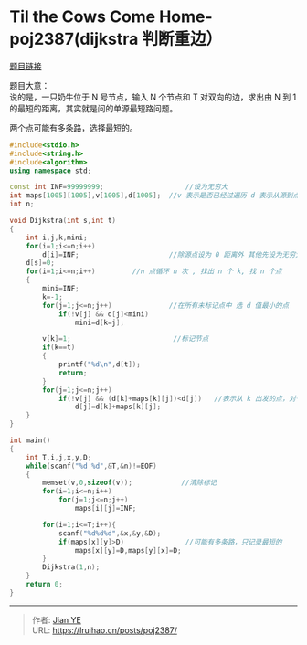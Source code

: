 # Til the Cows Come Home-poj2387(dijkstra 判断重边）


[题目链接](http://poj.org/problem?id=2387)

题目大意：  
说的是，一只奶牛位于 N 号节点，输入 N 个节点和 T 对双向的边，求出由 N 到 1 的最短的距离，其实就是问的单源最短路问题。

两个点可能有多条路，选择最短的。

```cpp
#include<stdio.h>
#include<string.h>
#include<algorithm>
using namespace std;

const int INF=99999999;                    //设为无穷大
int maps[1005][1005],v[1005],d[1005];  //v 表示是否已经过遍历 d 表示从源到点当前最短路
int n;

void Dijkstra(int s,int t)
{
    int i,j,k,mini;
    for(i=1;i<=n;i++)
        d[i]=INF;                      //除源点设为 0 距离外 其他先设为无穷大
    d[s]=0;
    for(i=1;i<=n;i++)         //n 点循环 n 次 , 找出 n 个 k, 找 n 个点
    {
        mini=INF;
        k=-1;
        for(j=1;j<=n;j++)              //在所有未标记点中 选 d 值最小的点
            if(!v[j] && d[j]<mini)
                mini=d[k=j];

        v[k]=1;                         //标记节点
        if(k==t)
        {
            printf("%d\n",d[t]);
            return;
        }
        for(j=1;j<=n;j++)
            if(!v[j] && (d[k]+maps[k][j])<d[j])   //表示从 k 出发的点，对于所有边，更新相连点
                d[j]=d[k]+maps[k][j];
    }
}

int main()
{
    int T,i,j,x,y,D;
    while(scanf("%d %d",&T,&n)!=EOF)
    {
        memset(v,0,sizeof(v));            //清除标记
        for(i=1;i<=n;i++)
            for(j=1;j<=n;j++)
                maps[i][j]=INF;

        for(i=1;i<=T;i++){
            scanf("%d%d%d",&x,&y,&D);
            if(maps[x][y]>D)               //可能有多条路，只记录最短的
                maps[x][y]=D,maps[y][x]=D;
        }
        Dijkstra(1,n);
    }
    return 0;
}
```


---

> 作者: [Jian YE](https://github.com/jianye0428)  
> URL: https://lruihao.cn/posts/poj2387/  

